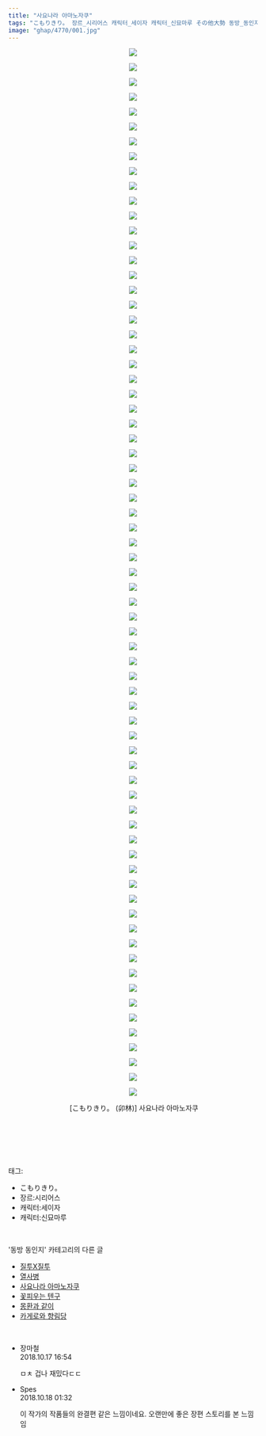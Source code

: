 ```yaml
---
title: "사요나라 아마노자쿠"
tags: "こもりきり。 장르_시리어스 캐릭터_세이자 캐릭터_신묘마루 その他大勢 동방_동인지"
image: "ghap/4770/001.jpg"
---
```

<div class="article">
<p style="text-align: center; clear: none; float: none;"><img src="{{ site.nasurl }}/ghap/4770/001.jpg"/></p>
<p style="text-align: center; clear: none; float: none;"><img src="{{ site.nasurl }}/ghap/4770/002.jpg"/></p>
<p style="text-align: center; clear: none; float: none;"><img src="{{ site.nasurl }}/ghap/4770/003.jpg"/></p>
<p style="text-align: center; clear: none; float: none;"><img src="{{ site.nasurl }}/ghap/4770/004.jpg"/></p>
<p style="text-align: center; clear: none; float: none;"><img src="{{ site.nasurl }}/ghap/4770/005.jpg"/></p>
<p style="text-align: center; clear: none; float: none;"><img src="{{ site.nasurl }}/ghap/4770/006.jpg"/></p>
<p style="text-align: center; clear: none; float: none;"><img src="{{ site.nasurl }}/ghap/4770/007.jpg"/></p>
<p style="text-align: center; clear: none; float: none;"><img src="{{ site.nasurl }}/ghap/4770/008.jpg"/></p>
<p style="text-align: center; clear: none; float: none;"><img src="{{ site.nasurl }}/ghap/4770/009.jpg"/></p>
<p style="text-align: center; clear: none; float: none;"><img src="{{ site.nasurl }}/ghap/4770/010.jpg"/></p>
<p style="text-align: center; clear: none; float: none;"><img src="{{ site.nasurl }}/ghap/4770/011.jpg"/></p>
<p style="text-align: center; clear: none; float: none;"><img src="{{ site.nasurl }}/ghap/4770/012.jpg"/></p>
<p style="text-align: center; clear: none; float: none;"><img src="{{ site.nasurl }}/ghap/4770/013.jpg"/></p>
<p style="text-align: center; clear: none; float: none;"><img src="{{ site.nasurl }}/ghap/4770/014.jpg"/></p>
<p style="text-align: center; clear: none; float: none;"><img src="{{ site.nasurl }}/ghap/4770/015.jpg"/></p>
<p style="text-align: center; clear: none; float: none;"><img src="{{ site.nasurl }}/ghap/4770/016.jpg"/></p>
<p style="text-align: center; clear: none; float: none;"><img src="{{ site.nasurl }}/ghap/4770/017.jpg"/></p>
<p style="text-align: center; clear: none; float: none;"><img src="{{ site.nasurl }}/ghap/4770/018.jpg"/></p>
<p style="text-align: center; clear: none; float: none;"><img src="{{ site.nasurl }}/ghap/4770/019.jpg"/></p>
<p style="text-align: center; clear: none; float: none;"><img src="{{ site.nasurl }}/ghap/4770/020.jpg"/></p>
<p style="text-align: center; clear: none; float: none;"><img src="{{ site.nasurl }}/ghap/4770/021.jpg"/></p>
<p style="text-align: center; clear: none; float: none;"><img src="{{ site.nasurl }}/ghap/4770/022.jpg"/></p>
<p style="text-align: center; clear: none; float: none;"><img src="{{ site.nasurl }}/ghap/4770/023.jpg"/></p>
<p style="text-align: center; clear: none; float: none;"><img src="{{ site.nasurl }}/ghap/4770/024.jpg"/></p>
<p style="text-align: center; clear: none; float: none;"><img src="{{ site.nasurl }}/ghap/4770/025.jpg"/></p>
<p style="text-align: center; clear: none; float: none;"><img src="{{ site.nasurl }}/ghap/4770/026.jpg"/></p>
<p style="text-align: center; clear: none; float: none;"><img src="{{ site.nasurl }}/ghap/4770/027.jpg"/></p>
<p style="text-align: center; clear: none; float: none;"><img src="{{ site.nasurl }}/ghap/4770/028.jpg"/></p>
<p style="text-align: center; clear: none; float: none;"><img src="{{ site.nasurl }}/ghap/4770/029.jpg"/></p>
<p style="text-align: center; clear: none; float: none;"><img src="{{ site.nasurl }}/ghap/4770/030.jpg"/></p>
<p style="text-align: center; clear: none; float: none;"><img src="{{ site.nasurl }}/ghap/4770/031.jpg"/></p>
<p style="text-align: center; clear: none; float: none;"><img src="{{ site.nasurl }}/ghap/4770/032.jpg"/></p>
<p style="text-align: center; clear: none; float: none;"><img src="{{ site.nasurl }}/ghap/4770/033.jpg"/></p>
<p style="text-align: center; clear: none; float: none;"><img src="{{ site.nasurl }}/ghap/4770/034.jpg"/></p>
<p style="text-align: center; clear: none; float: none;"><img src="{{ site.nasurl }}/ghap/4770/035.jpg"/></p>
<p style="text-align: center; clear: none; float: none;"><img src="{{ site.nasurl }}/ghap/4770/036.jpg"/></p>
<p style="text-align: center; clear: none; float: none;"><img src="{{ site.nasurl }}/ghap/4770/037.jpg"/></p>
<p style="text-align: center; clear: none; float: none;"><img src="{{ site.nasurl }}/ghap/4770/038.jpg"/></p>
<p style="text-align: center; clear: none; float: none;"><img src="{{ site.nasurl }}/ghap/4770/039.jpg"/></p>
<p style="text-align: center; clear: none; float: none;"><img src="{{ site.nasurl }}/ghap/4770/040.jpg"/></p>
<p style="text-align: center; clear: none; float: none;"><img src="{{ site.nasurl }}/ghap/4770/041.jpg"/></p>
<p style="text-align: center; clear: none; float: none;"><img src="{{ site.nasurl }}/ghap/4770/042.jpg"/></p>
<p style="text-align: center; clear: none; float: none;"><img src="{{ site.nasurl }}/ghap/4770/043.jpg"/></p>
<p style="text-align: center; clear: none; float: none;"><img src="{{ site.nasurl }}/ghap/4770/044.jpg"/></p>
<p style="text-align: center; clear: none; float: none;"><img src="{{ site.nasurl }}/ghap/4770/045.jpg"/></p>
<p style="text-align: center; clear: none; float: none;"><img src="{{ site.nasurl }}/ghap/4770/046.jpg"/></p>
<p style="text-align: center; clear: none; float: none;"><img src="{{ site.nasurl }}/ghap/4770/047.jpg"/></p>
<p style="text-align: center; clear: none; float: none;"><img src="{{ site.nasurl }}/ghap/4770/048.jpg"/></p>
<p style="text-align: center; clear: none; float: none;"><img src="{{ site.nasurl }}/ghap/4770/049.jpg"/></p>
<p style="text-align: center; clear: none; float: none;"><img src="{{ site.nasurl }}/ghap/4770/050.jpg"/></p>
<p style="text-align: center; clear: none; float: none;"><img src="{{ site.nasurl }}/ghap/4770/051.jpg"/></p>
<p style="text-align: center; clear: none; float: none;"><img src="{{ site.nasurl }}/ghap/4770/052.jpg"/></p>
<p style="text-align: center; clear: none; float: none;"><img src="{{ site.nasurl }}/ghap/4770/053.jpg"/></p>
<p style="text-align: center; clear: none; float: none;"><img src="{{ site.nasurl }}/ghap/4770/054.jpg"/></p>
<p style="text-align: center; clear: none; float: none;"><img src="{{ site.nasurl }}/ghap/4770/055.jpg"/></p>
<p style="text-align: center; clear: none; float: none;"><img src="{{ site.nasurl }}/ghap/4770/056.jpg"/></p>
<p style="text-align: center; clear: none; float: none;"><img src="{{ site.nasurl }}/ghap/4770/057.jpg"/></p>
<p style="text-align: center; clear: none; float: none;"><img src="{{ site.nasurl }}/ghap/4770/058.jpg"/></p>
<p style="text-align: center; clear: none; float: none;"><img src="{{ site.nasurl }}/ghap/4770/059.jpg"/></p>
<p style="text-align: center; clear: none; float: none;"><img src="{{ site.nasurl }}/ghap/4770/060.jpg"/></p>
<p style="text-align: center; clear: none; float: none;"><img src="{{ site.nasurl }}/ghap/4770/061.jpg"/></p>
<p style="text-align: center; clear: none; float: none;"><img src="{{ site.nasurl }}/ghap/4770/062.jpg"/></p>
<p style="text-align: center; clear: none; float: none;"><img src="{{ site.nasurl }}/ghap/4770/063.jpg"/></p>
<p style="text-align: center; clear: none; float: none;"><img src="{{ site.nasurl }}/ghap/4770/064.jpg"/></p>
<p style="text-align: center; clear: none; float: none;"><img src="{{ site.nasurl }}/ghap/4770/065.jpg"/></p>
<p style="text-align: center; clear: none; float: none;"><img src="{{ site.nasurl }}/ghap/4770/066.jpg"/></p>
<p style="text-align: center; clear: none; float: none;"><img src="{{ site.nasurl }}/ghap/4770/067.jpg"/></p>
<p style="text-align: center; clear: none; float: none;"><img src="{{ site.nasurl }}/ghap/4770/068.jpg"/></p>
<p style="text-align: center; clear: none; float: none;"><img src="{{ site.nasurl }}/ghap/4770/069.jpg"/></p>
<p style="text-align: center; clear: none; float: none;"><img src="{{ site.nasurl }}/ghap/4770/070.jpg"/></p>
<p style="text-align: center; clear: none; float: none;"><img src="{{ site.nasurl }}/ghap/4770/071.jpg"/></p>
<p style="text-align: center; clear: none; float: none;"> [こもりきり。 (卯林)] 사요나라 아마노자쿠</p>
<p style="text-align: center; clear: none; float: none;"><br/></p>
<p><br/></p>
</div><br/>
<div class="tagTrail">
<p>태그: </p>
<ul>
<li>こもりきり。</li>
<li>장르:시리어스</li>
<li>캐릭터:세이자</li>
<li>캐릭터:신묘마루</li>
</ul>
</div><br/>
<div class="another">
<p>'동방 동인지' 카테고리의 다른 글</p>
<ul>
<li><a href="/2018-10-21-ghap_4779">질투X질투</a></li>
<li><a href="/2018-10-19-ghap_4774">열사병</a></li>
<li><a href="/2018-10-17-ghap_4770">사요나라 아마노자쿠</a></li>
<li><a href="/2018-10-14-ghap_4767">꽃피우는 텐구</a></li>
<li><a href="/2018-10-12-ghap_4764">몽환과 같이</a></li>
<li><a href="/2018-10-12-ghap_4763">카게로와 향림당</a></li>
</ul>
</div><br/>
<div class="cb_module cb_fluid">
<div class="cb_wrt cb_profile">
<div class="comment">
<ul>
<li class="cb_thumb_off" id="comment15357209">
<div class="cb_comment_area">
<div class="cb_info_area">
<div class="cb_section">
<span class="cb_nick_name">장마철</span>
</div>
<div class="cb_section">
<span class="cb_date">2018.10.17 16:54 </span>
</div>
</div>
<div class="cb_dsc_comment">
<p class="cb_dsc">
											ㅁㅊ 겁나 재밌다ㄷㄷ
										</p>
</div>
</div></li>
<li class="cb_thumb_off" id="comment15357452">
<div class="cb_comment_area">
<div class="cb_info_area">
<div class="cb_section">
<span class="cb_nick_name">Spes</span>
</div>
<div class="cb_section">
<span class="cb_date">2018.10.18 01:32 </span>
</div>
</div>
<div class="cb_dsc_comment">
<p class="cb_dsc">
											이 작가의 작품들의 완결편 같은 느낌이네요. 오랜만에 좋은 장편 스토리를 본 느낌임
										</p>
</div>
</div></li>
</ul>
</div>
</div><!-- commentList close -->
</div><br/>
